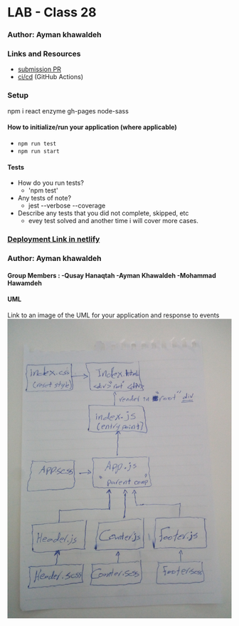 # LAB - Class 28

### Author: Ayman khawaldeh

### Links and Resources

- [submission PR]()
- [ci/cd](https://github.com/ayman-401-advanced-javascript/lab28/runs/476803194?check_suite_focus=true) (GitHub Actions)

### Setup
npm i react enzyme gh-pages node-sass

#### How to initialize/run your application (where applicable)

- `npm run test`
- `npm run start`

#### Tests

- How do you run tests?
     - 'npm test'
- Any tests of note?
     - jest --verbose --coverage
- Describe any tests that you did not complete, skipped, etc
     - evey test solved and another time i will cover more cases.

### [Deployment Link in netlify](https://laughing-colden-cba7ce.netlify.com/)


### Author: Ayman khawaldeh
#### Group Members : -Qusay Hanaqtah -Ayman Khawaldeh  -Mohammad Hawamdeh


#### UML
Link to an image of the UML for your application and response to events
![White-Board](assets/IMG_20200225_120237.jpg)

